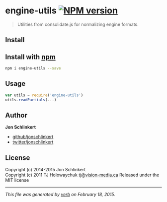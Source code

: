 # engine-utils [![NPM version](https://badge.fury.io/js/engine-utils.svg)](http://badge.fury.io/js/engine-utils)

> Utilities from consolidate.js for normalizing engine formats.

## Install
## Install with [npm](npmjs.org)

```bash
npm i engine-utils --save
```

## Usage

```js
var utils = require('engine-utils')
utils.readPartials(...)
```

## Author

**Jon Schlinkert**
 
+ [github/jonschlinkert](https://github.com/jonschlinkert)
+ [twitter/jonschlinkert](http://twitter.com/jonschlinkert) 


## License
Copyright (c) 2014-2015 Jon Schlinkert  
Copyright (c) 2011 TJ Holowaychuk <tj@vision-media.ca>
Released under the MIT license

***

_This file was generated by [verb](https://github.com/assemble/verb) on February 18, 2015._
